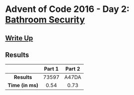 # Advent of Code 2016 - Day 2: [Bathroom Security](https://adventofcode.com/2016/day/2)

## [Write Up](https://codingap.github.io/advent-of-code/writeups/2016/day02)

## Results

|                  | **Part 1** | **Part 2** |
| :--------------: | :--------: | :--------: |
|   **Results**    | 73597 | A47DA |
| **Time (in ms)** | 0.54 | 0.73 |
